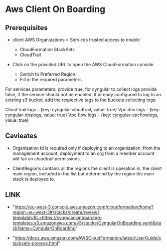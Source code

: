 # Aws Client On Boarding

## Prerequisites

* client AWS Organizations > Services trusted access to enable
  * CloudFormation StackSets
  * CloudTrail

* Click on the provided URL to open the AWS CloudFormation console.
  * Switch to Preferred Region.
  * Fill in the required parameters.

For services parameters:
provide true, for cyngular to collect logs
provide false, if the service should not be enabled,
if already configured to log to an existing s3 bucket, add the respective tags to the buckets collecting logs:

Cloud trail logs - {key: cyngular-cloudtrail, value: true}
Vpc dns logs - {key: cyngular-dnslogs, value: true}
Vpc flow logs - {key: cyngular-vpcflowlogs, value: true}


## Cavieates

* Organization Id is required only if deploying to an organization, from the management account,
deployment to an org from a member account will fail on cloudtrail permissions.

* ClientRegions contains all the regions the client is operation in,
the client main region, included in the list but determind by the region the main stack is deployed to.

## LINK

* "<https://eu-west-3.console.aws.amazon.com/cloudformation/home?region=eu-west-3#/stacks/create/review?templateURL=https://cyngular-onboarding-templates.s3.amazonaws.com/v3/stacks/CyngularOnBoarding.yaml&stackName=CyngularOnBoarding>"


* "https://docs.aws.amazon.com/AWSCloudFormation/latest/UserGuide/stacksets-prereqs.html"